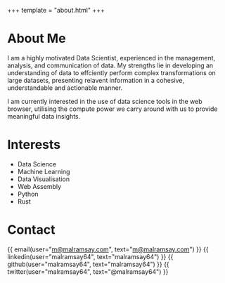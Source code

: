 +++
template = "about.html"
+++

# About Me

I am a highly motivated Data Scientist,
experienced in the management, analysis, and communication of data.
My strengths lie in developing an understanding of data
to effciently perform complex transformations on large datasets,
presenting relavent information in a cohesive, understandable and actionable manner.

I am currently interested in the use of
data science tools in the web browser,
utilising the compute power we carry around with us
to provide meaningful data insights.

# Interests

- Data Science
- Machine Learning
- Data Visualisation
- Web Assembly
- Python
- Rust

# Contact

{{ email(user="m@malramsay.com", text="m@malramsay.com") }}
{{ linkedin(user="malramsay64", text="malramsay64") }}
{{ github(user="malramsay64", text="malramsay64") }}
{{ twitter(user="malramsay64", text="@malramsay64") }}


